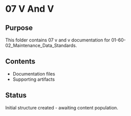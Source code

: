 # 07 V And V

## Purpose
This folder contains 07 v and v documentation for 01-60-02_Maintenance_Data_Standards.

## Contents
- Documentation files
- Supporting artifacts

## Status
Initial structure created - awaiting content population.
